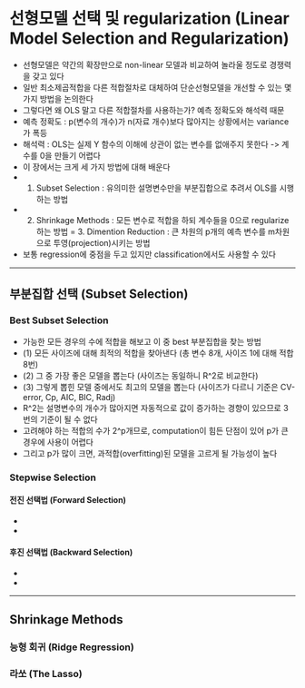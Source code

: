 # 선형모델 선택 및 regularization (Linear Model Selection and Regularization)
- 선형모델은 약간의 확장만으로 non-linear 모델과 비교하여 놀라울 정도로 경쟁력을 갖고 있다
- 일반 최소제곱적합을 다른 적합절차로 대체하여 단순선형모델을 개선할 수 있는 몇 가지 방법을 논의한다
- 그렇다면 왜 OLS 말고 다른 적합절차를 사용하는가? 예측 정확도와 해석력 때문
- 예측 정확도 : p(변수의 개수)가 n(자료 개수)보다 많아지는 상황에서는 variance가 폭등
- 해석력 : OLS는 실제 Y 함수의 이해에 상관이 없는 변수를 없애주지 못한다 -> 계수를 0을 만들기 어렵다
- 이 장에서는 크게 세 가지 방법에 대해 배운다
- 1. Subset Selection : 유의미한 설명변수만을 부분집합으로 추려서 OLS를 시행하는 방법
- 2. Shrinkage Methods : 모든 변수로 적합을 하되 계수들을 0으로 regularize하는 방법
= 3. Dimention Reduction : 큰 차원의 p개의 예측 변수를 m차원으로 투영(projection)시키는 방법
- 보통 regression에 중점을 두고 있지만 classification에서도 사용할 수 있다
***
## 부분집합 선택 (Subset Selection)
### Best Subset Selection
- 가능한 모든 경우의 수에 적합을 해보고 이 중 best 부분집합을 찾는 방법
- (1) 모든 사이즈에 대해 최적의 적합을 찾아낸다 (총 변수 8개, 사이즈 1에 대해 적합 8번)
- (2) 그 중 가장 좋은 모델을 뽑는다 (사이즈는 동일하니 R^2로 비교한다)
- (3) 그렇게 뽑힌 모델 중에서도 최고의 모델을 뽑는다 (사이즈가 다르니 기준은 CV-error, Cp, AIC, BIC, Radj)
- R^2는 설명변수의 개수가 많아지면 자동적으로 값이 증가하는 경향이 있으므로 3번의 기준이 될 수 없다
- 고려해야 하는 적합의 수가 2^p개므로, computation이 힘든 단점이 있어 p가 큰 경우에 사용이 어렵다
- 그리고 p가 많이 크면, 과적합(overfitting)된 모델을 고르게 될 가능성이 높다
### Stepwise Selection
#### 전진 선택법 (Forward Selection)
-
-
#### 후진 선택법 (Backward Selection)
-
-
***
## Shrinkage Methods

### 능형 회귀 (Ridge Regression)
### 라쏘 (The Lasso)
